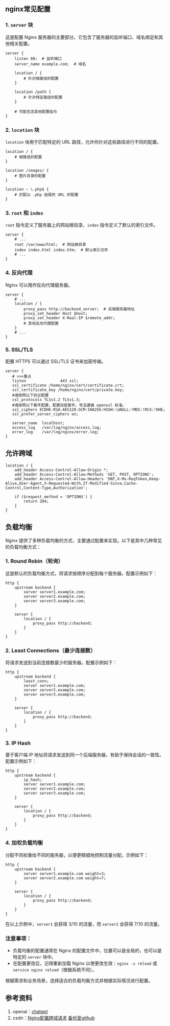 ## nginx常见配置
### 1. `server` 块
这是配置 Nginx 服务器的主要部分。它包含了服务器的监听端口、域名绑定和其他相关配置。
```nginx
server {
    listen 80;  # 监听端口
    server_name example.com;  # 域名

    location / {
        # 针对根路径的配置
    }

    location /path {
        # 针对特定路径的配置
    }
    
    # 可能包含其他配置指令
}
```

### 2. `location` 块
`location` 块用于匹配特定的 URL 路径，允许你针对这些路径进行不同的配置。
```nginx
location / {
    # 根路径的配置
}

location /images/ {
    # 图片目录的配置
}

location ~ \.php$ {
    # 匹配以 .php 结尾的 URL 的配置
}
```

### 3. `root` 和 `index`
`root` 指令定义了服务器上的网站根目录，`index` 指令定义了默认的索引文件。
```nginx
server {
    # ...
    root /var/www/html;  # 网站根目录
    index index.html index.htm;  # 默认索引文件
    # ...
}
```

### 4. 反向代理
Nginx 可以用作反向代理服务器。
```nginx
server {
    # ...
    location / {
        proxy_pass http://backend_server;  # 后端服务器地址
        proxy_set_header Host $host;
        proxy_set_header X-Real-IP $remote_addr;
        # 其他反向代理配置
    }
    # ...
}
```

### 5. SSL/TLS
配置 HTTPS 可以通过 SSL/TLS 证书来加密传输。
```nginx
server {
   # >>>重点
   listen               443 ssl;
   ssl_certificate /home/nginx/cert/certificate.crt;
   ssl_certificate_key /home/nginx/cert/private.key;
   #请按照以下协议配置
   ssl_protocols TLSv1.2 TLSv1.3; 
   #请按照以下套件配置，配置加密套件，写法遵循 openssl 标准。
   ssl_ciphers ECDHE-RSA-AES128-GCM-SHA256:HIGH:!aNULL:!MD5:!RC4:!DHE; 
   ssl_prefer_server_ciphers on;
   
   server_name  localhost;
   access_log   /var/log/nginx/access.log;
   error_log    /var/log/nginx/error.log;
}
```

## 允许跨域
```
location / {  
    add_header Access-Control-Allow-Origin *;
    add_header Access-Control-Allow-Methods 'GET, POST, OPTIONS';
    add_header Access-Control-Allow-Headers 'DNT,X-Mx-ReqToken,Keep-Alive,User-Agent,X-Requested-With,If-Modified-Since,Cache-Control,Content-Type,Authorization';

    if ($request_method = 'OPTIONS') {
        return 204;
    }
} 
```

## 负载均衡
Nginx 提供了多种负载均衡的方式，主要通过配置来实现。以下是其中几种常见的负载均衡方式：

### 1. Round Robin（轮询）

这是默认的负载均衡方式，将请求按顺序分配到每个服务器。配置示例如下：

```nginx
http {
    upstream backend {
        server server1.example.com;
        server server2.example.com;
        server server3.example.com;
    }

    server {
        location / {
            proxy_pass http://backend;
        }
    }
}
```

### 2. Least Connections（最少连接数）

将请求发送到当前连接数最少的服务器。配置示例如下：

```nginx
http {
    upstream backend {
        least_conn;
        server server1.example.com;
        server server2.example.com;
        server server3.example.com;
    }

    server {
        location / {
            proxy_pass http://backend;
        }
    }
}
```

### 3. IP Hash

基于客户端 IP 地址将请求发送到同一个后端服务器，有助于保持会话的一致性。配置示例如下：

```nginx
http {
    upstream backend {
        ip_hash;
        server server1.example.com;
        server server2.example.com;
        server server3.example.com;
    }

    server {
        location / {
            proxy_pass http://backend;
        }
    }
}
```

### 4. 加权负载均衡

分配不同权重给不同的服务器，以便更精细地控制流量分配。示例如下：

```nginx
http {
    upstream backend {
        server server1.example.com weight=3;
        server server2.example.com weight=7;
    }

    server {
        location / {
            proxy_pass http://backend;
        }
    }
}
```

在以上示例中，`server1` 会获得 3/10 的流量，而 `server2` 会获得 7/10 的流量。

### 注意事项：
- 负载均衡的配置通常在 Nginx 的配置文件中，位置可以是全局的，也可以是特定的 `server` 块中。
- 在配置更改后，记得重新加载 Nginx 以使更改生效：`nginx -s reload` 或 `service nginx reload`（根据系统不同）。

根据需求和业务场景，选择适合的负载均衡方式并根据实际情况进行配置。

## 参考资料
1. openai：[chatgpt](https://chat.openai.com/)
2. csdn：[Nginx配置跨域请求](https://blog.csdn.net/agonie201218/article/details/112562252) [备份至github](https://github.com/githcc/webpage-self-markdown/blob/main/csdn/nginx%E5%85%81%E8%AE%B8%E8%B7%A8%E5%9F%9F/README.md)